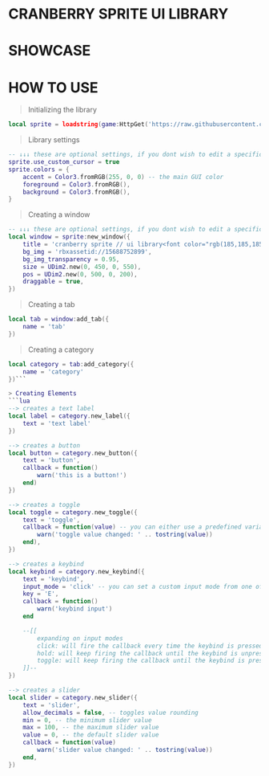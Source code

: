 # CRANBERRY SPRITE UI LIBRARY

# SHOWCASE

# HOW TO USE
> Initializing the library
```lua
local sprite = loadstring(game:HttpGet('https://raw.githubusercontent.com/dooms-scripts/ui-libraries/main/cranberry-sprite/sprite.lua')()
```  
> Library settings
```lua
-- ↓↓↓ these are optional settings, if you dont wish to edit a specific thing, simply take it out.
sprite.use_custom_cursor = true
sprite.colors = {
	accent = Color3.fromRGB(255, 0, 0) -- the main GUI color
	foreground = Color3.fromRGB(),
	background = Color3.fromRGB(),
}
```  
> Creating a window
```lua
-- ↓↓↓ these are optional settings, if you dont wish to edit a specific thing, simply take it out.
local window = sprite:new_window({
	title = 'cranberry sprite // ui library<font color="rgb(185,185,185)"> | doom#1000</font>',
	bg_img = 'rbxassetid://15688752899',
	bg_img_transparency = 0.95,
	size = UDim2.new(0, 450, 0, 550),
	pos = UDim2.new(0, 500, 0, 200),
	draggable = true,
})
```  
> Creating a tab
```lua
local tab = window:add_tab({
	name = 'tab'
})
```  
> Creating a category
```lua
local category = tab:add_category({
	name = 'category'
})```  

> Creating Elements
```lua
--> creates a text label
local label = category.new_label({
	text = 'text label'
})

--> creates a button
local button = category.new_button({
	text = 'button',
	callback = function()
		warn('this is a button!')
	end)
})

--> creates a toggle
local toggle = category.new_toggle({
	text = 'toggle',
	callback = function(value) -- you can either use a predefined variable, or add an argument to the function like seen here.
		warn('toggle value changed: ' .. tostring(value))
	end),
})

--> creates a keybind
local keybind = category.new_keybind({
	text = 'keybind',
	input_mode = 'click' -- you can set a custom input mode from one of the three: click, hold, toggle
	key = 'E',
	callback = function()
		warn('keybind input')
	end

	--[[
		expanding on input modes
		click: will fire the callback every time the keybind is pressed.
		hold: will keep firing the callback until the keybind is unpressed.
		toggle: will keep firing the callback until the keybind is pressed again.
	]]--
})

--> creates a slider
local slider = category.new_slider({
	text = 'slider',
	allow_decimals = false, -- toggles value rounding
	min = 0, -- the minimum slider value
	max = 100, -- the maximum slider value
	value = 0, -- the default slider value
	callback = function(value)
		warn('slider value changed: ' .. tostring(value))
	end,
})
```
